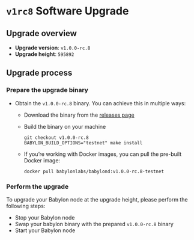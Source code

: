 # `v1rc8` Software Upgrade

## Upgrade overview

- **Upgrade version**: `v1.0.0-rc.8`
- **Upgrade height**: `595892`

## Upgrade process

### Prepare the upgrade binary

- Obtain the `v1.0.0-rc.8` binary. You can achieve this in multiple ways:
  - Download the binary from the [releases page](https://github.com/babylonlabs-io/babylon/releases/tag/v1.0.0-rc.8)
  - Build the binary on your machine

    ```shell
    git checkout v1.0.0-rc.8
    BABYLON_BUILD_OPTIONS="testnet" make install
    ```

  - If you’re working with Docker images, you can pull the pre-built Docker image:

    ```shell
    docker pull babylonlabs/babylond:v1.0.0-rc.8-testnet
    ```

### Perform the upgrade

To upgrade your Babylon node at the upgrade height, please perform the following steps:

- Stop your Babylon node
- Swap your babylon binary with the prepared `v1.0.0-rc.8` binary
- Start your Babylon node
